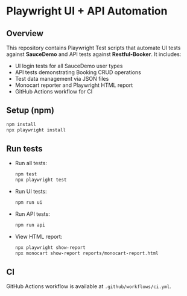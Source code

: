 # Playwright UI + API Automation

## Overview
This repository contains Playwright Test scripts that automate UI tests against **SauceDemo** and API tests against **Restful-Booker**.
It includes:
- UI login tests for all SauceDemo user types
- API tests demonstrating Booking CRUD operations
- Test data management via JSON files
- Monocart reporter and Playwright HTML report
- GitHub Actions workflow for CI

## Setup (npm)
```bash
npm install
npx playwright install
```

## Run tests
- Run all tests:
  ```bash
  npm test
  npx playwright test
  ```
- Run UI tests:
  ```bash
  npm run ui
  ```
- Run API tests:
  ```bash
  npm run api
  ```
- View HTML report:
  ```bash
  npx playwright show-report
  npx monocart show-report reports/monocart-report.html
  ```
## CI
GitHub Actions workflow is available at `.github/workflows/ci.yml`.
